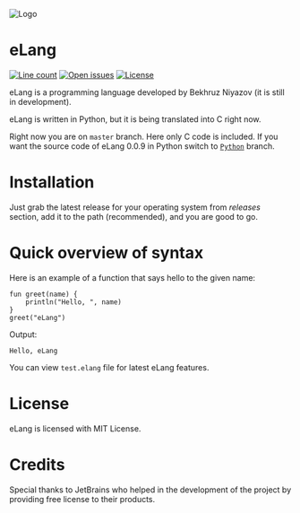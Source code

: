 ![Logo](logo/eLang.png)
# eLang
[![Line count](https://img.shields.io/tokei/lines/github/BekhruzSNiyazov/eLang)](https://github.com/BekhruzSNiyazov/eLang)
[![Open issues](https://img.shields.io/github/issues/BekhruzSNiyazov/eLang)](https://github.com/BekhruzSNiyazov/eLang/issues)
[![License](https://img.shields.io/github/license/BekhruzSNiyazov/eLang)](https://github.com/BekhruzSNiyazov/eLang/blob/master/LICENSE)

eLang is a programming language developed by Bekhruz Niyazov (it is still in development).

eLang is written in Python, but it is being translated into C right now.

Right now you are on `master` branch. Here only C code is included. If you want the source code of eLang 0.0.9 in Python switch to [`Python`](https://github.com/BekhruzSNiyazov/eLang/tree/Python) branch.
# Installation
Just grab the latest release for your operating system from _releases_ section, add it to the path (recommended), and you are good to go.

# Quick overview of syntax
Here is an example of a function that says hello to the given name:
```
fun greet(name) {
	println("Hello, ", name)
}
greet("eLang")
```
Output:
```
Hello, eLang
```
You can view `test.elang` file for latest eLang features.

# License
eLang is licensed with MIT License.

# Credits
Special thanks to JetBrains who helped in the development of the project by providing free license to their products.

